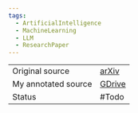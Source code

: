 ```yaml
---
tags:
  - ArtificialIntelligence
  - MachineLearning
  - LLM
  - ResearchPaper
---
```


|                     |                                                                                                 |
| ------------------- | ----------------------------------------------------------------------------------------------- |
| Original source     | [arXiv](https://arxiv.org/abs/1706.03762)                                                       |
| My annotated source | [GDrive](https://drive.google.com/file/d/1oXSqyA04HpPD6h_XbLpi3Y58ER_-MiXy/view?usp=drive_link) |
| Status              | #Todo                                                                                           |
 